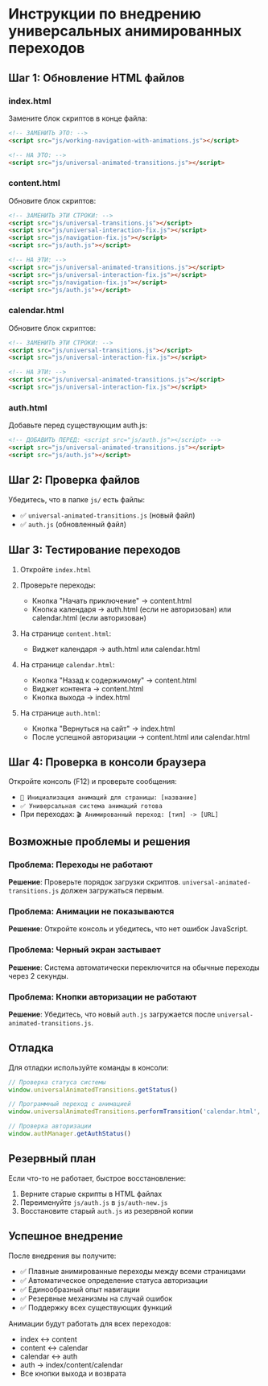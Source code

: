 # Инструкции по внедрению универсальных анимированных переходов

## Шаг 1: Обновление HTML файлов

### index.html
Замените блок скриптов в конце файла:

```html
<!-- ЗАМЕНИТЬ ЭТО: -->
<script src="js/working-navigation-with-animations.js"></script>

<!-- НА ЭТО: -->
<script src="js/universal-animated-transitions.js"></script>
```

### content.html
Обновите блок скриптов:

```html
<!-- ЗАМЕНИТЬ ЭТИ СТРОКИ: -->
<script src="js/universal-transitions.js"></script>
<script src="js/universal-interaction-fix.js"></script>
<script src="js/navigation-fix.js"></script>
<script src="js/auth.js"></script>

<!-- НА ЭТИ: -->
<script src="js/universal-animated-transitions.js"></script>
<script src="js/universal-interaction-fix.js"></script>
<script src="js/navigation-fix.js"></script>
<script src="js/auth.js"></script>
```

### calendar.html
Обновите блок скриптов:

```html
<!-- ЗАМЕНИТЬ ЭТИ СТРОКИ: -->
<script src="js/universal-transitions.js"></script>
<script src="js/universal-interaction-fix.js"></script>

<!-- НА ЭТИ: -->
<script src="js/universal-animated-transitions.js"></script>
<script src="js/universal-interaction-fix.js"></script>
```

### auth.html
Добавьте перед существующим auth.js:

```html
<!-- ДОБАВИТЬ ПЕРЕД: <script src="js/auth.js"></script> -->
<script src="js/universal-animated-transitions.js"></script>
<script src="js/auth.js"></script>
```

## Шаг 2: Проверка файлов

Убедитесь, что в папке `js/` есть файлы:
- ✅ `universal-animated-transitions.js` (новый файл)
- ✅ `auth.js` (обновленный файл)

## Шаг 3: Тестирование переходов

1. Откройте `index.html`
2. Проверьте переходы:
   - Кнопка "Начать приключение" → content.html
   - Кнопка календаря → auth.html (если не авторизован) или calendar.html (если авторизован)

3. На странице `content.html`:
   - Виджет календаря → auth.html или calendar.html

4. На странице `calendar.html`:
   - Кнопка "Назад к содержимому" → content.html
   - Виджет контента → content.html
   - Кнопка выхода → index.html

5. На странице `auth.html`:
   - Кнопка "Вернуться на сайт" → index.html
   - После успешной авторизации → content.html или calendar.html

## Шаг 4: Проверка в консоли браузера

Откройте консоль (F12) и проверьте сообщения:
- `🎨 Инициализация анимаций для страницы: [название]`
- `✅ Универсальная система анимаций готова`
- При переходах: `🎬 Анимированный переход: [тип] -> [URL]`

## Возможные проблемы и решения

### Проблема: Переходы не работают
**Решение**: Проверьте порядок загрузки скриптов. `universal-animated-transitions.js` должен загружаться первым.

### Проблема: Анимации не показываются
**Решение**: Откройте консоль и убедитесь, что нет ошибок JavaScript.

### Проблема: Черный экран застывает
**Решение**: Система автоматически переключится на обычные переходы через 2 секунды.

### Проблема: Кнопки авторизации не работают
**Решение**: Убедитесь, что новый `auth.js` загружается после `universal-animated-transitions.js`.

## Отладка

Для отладки используйте команды в консоли:

```javascript
// Проверка статуса системы
window.universalAnimatedTransitions.getStatus()

// Программный переход с анимацией
window.universalAnimatedTransitions.performTransition('calendar.html', 'test')

// Проверка авторизации
window.authManager.getAuthStatus()
```

## Резервный план

Если что-то не работает, быстрое восстановление:

1. Верните старые скрипты в HTML файлах
2. Переименуйте `js/auth.js` в `js/auth-new.js`
3. Восстановите старый `auth.js` из резервной копии

## Успешное внедрение

После внедрения вы получите:
- ✅ Плавные анимированные переходы между всеми страницами
- ✅ Автоматическое определение статуса авторизации
- ✅ Единообразный опыт навигации
- ✅ Резервные механизмы на случай ошибок
- ✅ Поддержку всех существующих функций

Анимации будут работать для всех переходов:
- index ↔ content
- content ↔ calendar  
- calendar ↔ auth
- auth → index/content/calendar
- Все кнопки выхода и возврата
